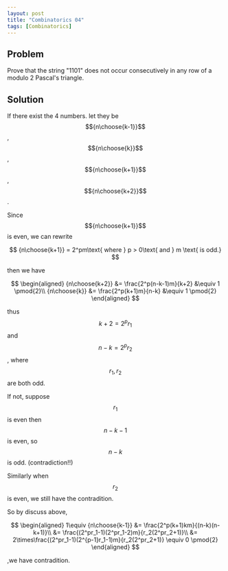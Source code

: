 ```yaml
---
layout: post
title: "Combinatorics 04"
tags: [Combinatorics]
---
```


## Problem

Prove that the string "1101" does not occur consecutively in any row of a modulo 2 Pascal's triangle.

## Solution

If there exist the 4 numbers. let they be $${n\choose{k-1}}$$, $${n\choose{k}}$$, $${n\choose{k+1}}$$, $${n\choose{k+2}}$$.

Since $${n\choose{k+1}}$$ is even, we can rewrite 

$$
{n\choose{k+1}} = 2^pm\text{ where } p > 0\text{ and } m \text{ is odd.}
$$

then we have

$$
\begin{aligned}
{n\choose{k+2}} &= 
\frac{2^p(n-k-1)m}{k+2} &\equiv 1 \pmod{2}\\
{n\choose{k}} &= \frac{2^p(k+1)m}{n-k} &\equiv 1 \pmod{2}
\end{aligned}
$$

thus $$k+2=2^pr_1$$ and $$n-k=2^pr_2$$, where $$r_1, r_2$$ are both odd.

If not, suppose $$r_1$$ is even then $$n-k-1$$ is even, so $$n-k$$ is odd. (contradiction!!)

Similarly when $$r_2$$ is even, we still have the contradition.

So by discuss above, 

$$
\begin{aligned}
1\equiv {n\choose{k-1}} &= \frac{2^p(k+1)km}{(n-k)(n-k+1)}\\
&= \frac{(2^pr_1-1)(2^pr_1-2)m}{r_2(2^pr_2+1)}\\
&= 2\times\frac{(2^pr_1-1)(2^{p-1}r_1-1)m}{r_2(2^pr_2+1)} \equiv 0 \pmod{2}
\end{aligned}
$$

,we have contradition.